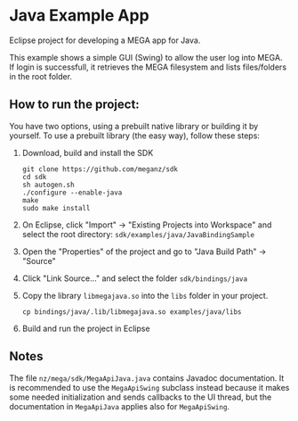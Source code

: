 # Java Example App

Eclipse project for developing a MEGA app for Java.

This example shows a simple GUI (Swing) to allow the user log into MEGA. If login is successfull, it retrieves the MEGA filesystem and lists files/folders in the root folder.

## How to run the project:

You have two options, using a prebuilt native library or building it by yourself.
To use a prebuilt library (the easy way), follow these steps:

1. Download, build and install the SDK

    ```
    git clone https://github.com/meganz/sdk
    cd sdk
    sh autogen.sh
    ./configure --enable-java
    make
    sudo make install
    ```

2. On Eclipse, click "Import" -> "Existing Projects into Workspace" and select the root directory: `sdk/examples/java/JavaBindingSample`
3. Open the "Properties" of the project and go to "Java Build Path" -> "Source"
4. Click "Link Source..." and select the folder `sdk/bindings/java`
5. Copy the library `libmegajava.so` into the `libs` folder in your project.
    
    ```
    cp bindings/java/.lib/libmegajava.so examples/java/libs
    ```
    
6. Build and run the project in Eclipse

## Notes

The file `nz/mega/sdk/MegaApiJava.java` contains Javadoc documentation. It is recommended to use the `MegaApiSwing` subclass instead because it makes some needed initialization and sends callbacks to the UI thread, but the documentation in `MegaApiJava` applies also for `MegaApiSwing`.
